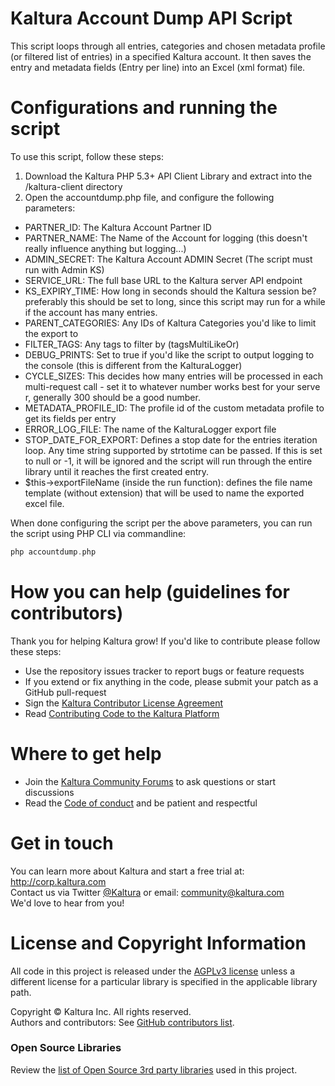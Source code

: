 # Kaltura Account Dump API Script
This script loops through all entries, categories and chosen metadata profile (or filtered list of entries) in a specified Kaltura account. It then saves the entry and metadata fields (Entry per line) into an Excel (xml format) file.

# Configurations and running the script
To use this script, follow these steps:
1. Download the Kaltura PHP 5.3+ API Client Library and extract into the /kaltura-client directory
2. Open the accountdump.php file, and configure the following parameters:  
* PARTNER_ID: The Kaltura Account Partner ID
* PARTNER_NAME: The Name of the Account for logging (this doesn't really influence anything but logging...)
* ADMIN_SECRET: The Kaltura Account ADMIN Secret (The script must run with Admin KS)
* SERVICE_URL: The full base URL to the Kaltura server API endpoint
* KS_EXPIRY_TIME: How long in seconds should the Kaltura session be? preferably this should be set to long, since this script may run for a while if the account has many entries.
* PARENT_CATEGORIES: Any IDs of Kaltura Categories you'd like to limit the export to
* FILTER_TAGS: Any tags to filter by (tagsMultiLikeOr)
* DEBUG_PRINTS: Set to true if you'd like the script to output logging to the console (this is different from the KalturaLogger)
* CYCLE_SIZES: This decides how many entries will be processed in each multi-request call - set it to whatever number works best for your serve
r, generally 300 should be a good number.
* METADATA_PROFILE_ID: The profile id of the custom metadata profile to get its fields per entry
* ERROR_LOG_FILE: The name of the KalturaLogger export file
* STOP_DATE_FOR_EXPORT: Defines a stop date for the entries iteration loop. Any time string supported by strtotime can be passed. If this is set to null or -1, it will be ignored and the script will run through the entire library until it reaches the first created entry.
* $this->exportFileName (inside the run function): defines the file name template (without extension) that will be used to name the exported excel file.
  
When done configuring the script per the above parameters, you can run the script using PHP CLI via commandline:  
```php
php accountdump.php
```

# How you can help (guidelines for contributors) 
Thank you for helping Kaltura grow! If you'd like to contribute please follow these steps:
* Use the repository issues tracker to report bugs or feature requests
* If you extend or fix anything in the code, please submit your patch as a GitHub pull-request
* Sign the [Kaltura Contributor License Agreement](https://agentcontribs.kaltura.org/)
* Read [Contributing Code to the Kaltura Platform](https://github.com/kaltura/platform-install-packages/blob/master/doc/Contributing-to-the-Kaltura-Platform.md)

# Where to get help
* Join the [Kaltura Community Forums](https://forum.kaltura.org/) to ask questions or start discussions
* Read the [Code of conduct](https://forum.kaltura.org/faq) and be patient and respectful

# Get in touch
You can learn more about Kaltura and start a free trial at: http://corp.kaltura.com    
Contact us via Twitter [@Kaltura](https://twitter.com/Kaltura) or email: community@kaltura.com  
We'd love to hear from you!

# License and Copyright Information
All code in this project is released under the [AGPLv3 license](http://www.gnu.org/licenses/agpl-3.0.html) unless a different license for a particular library is specified in the applicable library path.   

Copyright © Kaltura Inc. All rights reserved.   
Authors and contributors: See [GitHub contributors list](https://github.com/kaltura/mwEmbed/graphs/contributors).  

### Open Source Libraries
Review the [list of Open Source 3rd party libraries](open-source-libraries.md) used in this project.